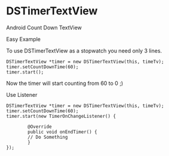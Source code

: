 DSTimerTextView
===============

Android Count Down TextView


Easy Example

To use DSTimerTextView as a stopwatch you need only 3 lines.


    DSTimerTextView *timer = new DSTimerTextView(this, timeTv);
    timer.setCountDownTime(60);
    timer.start();
    
Now the timer will start counting from 60 to 0 ;)

Use Listener


    DSTimerTextView *timer = new DSTimerTextView(this, timeTv);
    timer.setCountDownTime(60);
    timer.start(new TimerOnChangeListener() {

			@Override
			public void onEndTimer() {
			// Do Something
			}
	});
		
